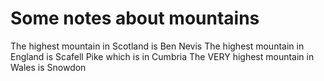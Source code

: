 Some notes about mountains
==========================

The highest mountain in Scotland is Ben Nevis
The highest mountain in England is Scafell Pike which is in Cumbria
The VERY highest mountain in Wales is Snowdon 
